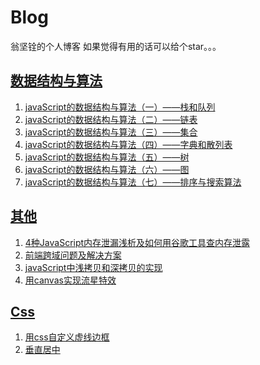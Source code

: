# Blog
翁坚铨的个人博客
如果觉得有用的话可以给个star。。。

## [数据结构与算法](https://github.com/wengjq/Blog/issues?q=is%3Aissue+is%3Aopen+label%3A%E6%95%B0%E6%8D%AE%E7%BB%93%E6%9E%84%E4%B8%8E%E7%AE%97%E6%B3%95)
1. [javaScript的数据结构与算法（一）——栈和队列](https://github.com/wengjq/Blog/issues/4)
2. [javaScript的数据结构与算法（二）——链表](https://github.com/wengjq/Blog/issues/5)
3. [javaScript的数据结构与算法（三）——集合](https://github.com/wengjq/Blog/issues/6)
4. [javaScript的数据结构与算法（四）——字典和散列表](https://github.com/wengjq/Blog/issues/7)
5. [javaScript的数据结构与算法（五）——树](https://github.com/wengjq/Blog/issues/8)
6. [javaScript的数据结构与算法（六）——图](https://github.com/wengjq/Blog/issues/9)
7. [javaScript的数据结构与算法（七）——排序与搜索算法](https://github.com/wengjq/Blog/issues/10)

## [其他](https://github.com/wengjq/Blog/issues?q=is%3Aissue+is%3Aopen+label%3A%E5%85%B6%E4%BB%96)
1. [4种JavaScript内存泄漏浅析及如何用谷歌工具查内存泄露](https://github.com/wengjq/Blog/issues/1)
2. [前端跨域问题及解决方案](https://github.com/wengjq/Blog/issues/2)
3. [javaScript中浅拷贝和深拷贝的实现](https://github.com/wengjq/Blog/issues/3)
4. [用canvas实现流星特效](https://github.com/wengjq/Blog/issues/11)

## [Css](https://github.com/wengjq/Blog/issues?q=is%3Aissue+is%3Aopen+label%3ACss)
1. [用css自定义虚线边框](https://github.com/wengjq/Blog/issues/12)
2. [垂直居中](https://github.com/wengjq/Blog/issues/13)

